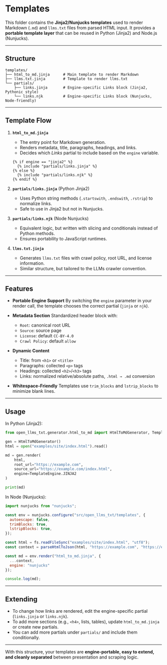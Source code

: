 # Templates

This folder contains the **Jinja2/Nunjucks templates** used to render Markdown (`.md`) and `llms.txt` files from parsed HTML input.
It provides a **portable template layer** that can be reused in Python (Jinja2) and Node.js (Nunjucks).

---

## Structure

```
templates/
├── html_to_md.jinja      # Main template to render Markdown
├── llms.txt.jinja        # Template to render llms.txt
└── partials/
    ├── links.jinja       # Engine-specific Links block (Jinja2, Pythonic style)
    └── links.njk         # Engine-specific Links block (Nunjucks, Node-friendly)
```

---

## Template Flow

1. **`html_to_md.jinja`**

   * The entry point for Markdown generation.
   * Renders metadata, title, paragraphs, headings, and links.
   * Decides which *Links* partial to include based on the `engine` variable.

   ```jinja
   {% if engine == "jinja2" %}
     {% include "partials/links.jinja" %}
   {% else %}
     {% include "partials/links.njk" %}
   {% endif %}
   ```

2. **`partials/links.jinja`** (Python Jinja2)

   * Uses Python string methods (`.startswith`, `.endswith`, `.rstrip`) to normalize links.
   * Safe to use in Jinja2 but not in Nunjucks.

3. **`partials/links.njk`** (Node Nunjucks)

   * Equivalent logic, but written with slicing and conditionals instead of Python methods.
   * Ensures portability to JavaScript runtimes.

4. **`llms.txt.jinja`**

   * Generates `llms.txt` files with crawl policy, root URL, and license information.
   * Similar structure, but tailored to the LLMs crawler convention.

---

## Features

* **Portable Engine Support**
  By switching the `engine` parameter in your render call, the template chooses the correct partial (`jinja` or `njk`).

* **Metadata Section**
  Standardized header block with:

  * `Root`: canonical root URL
  * `Source`: source page
  * `License`: default `CC-BY-4.0`
  * `Crawl Policy`: default `allow`

* **Dynamic Content**

  * Title: from `<h1>` or `<title>`
  * Paragraphs: collected `<p>` tags
  * Headings: collected `<h2>`/`<h3>` tags
  * Links: normalized relative/absolute paths, `.html → .md` conversion

* **Whitespace-Friendly**
  Templates use `trim_blocks` and `lstrip_blocks` to minimize blank lines.

---

## Usage

In Python (Jinja2):

```python
from open_llms_txt.generator.html_to_md import HtmlToMdGenerator, TemplateEngine

gen = HtmlToMdGenerator()
html = open("examples/site/index.html").read()

md = gen.render(
    html,
    root_url="https://example.com",
    source_url="https://example.com/index.html",
    engine=TemplateEngine.JINJA2
)

print(md)
```

In Node (Nunjucks):

```js
import nunjucks from "nunjucks";

const env = nunjucks.configure("src/open_llms_txt/templates", {
  autoescape: false,
  trimBlocks: true,
  lstripBlocks: true,
});

const html = fs.readFileSync("examples/site/index.html", "utf8");
const context = parseHtmlToJson(html, "https://example.com", "https://example.com/index.html");

const md = env.render("html_to_md.jinja", {
  ...context,
  engine: "nunjucks"
});

console.log(md);
```

---

## Extending

* To change how links are rendered, edit the engine-specific partial (`links.jinja` or `links.njk`).
* To add more sections (e.g., `<h4>`, lists, tables), update `html_to_md.jinja` or create new partials.
* You can add more partials under `partials/` and include them conditionally.

---

With this structure, your templates are **engine-portable, easy to extend, and cleanly separated** between presentation and scraping logic.

